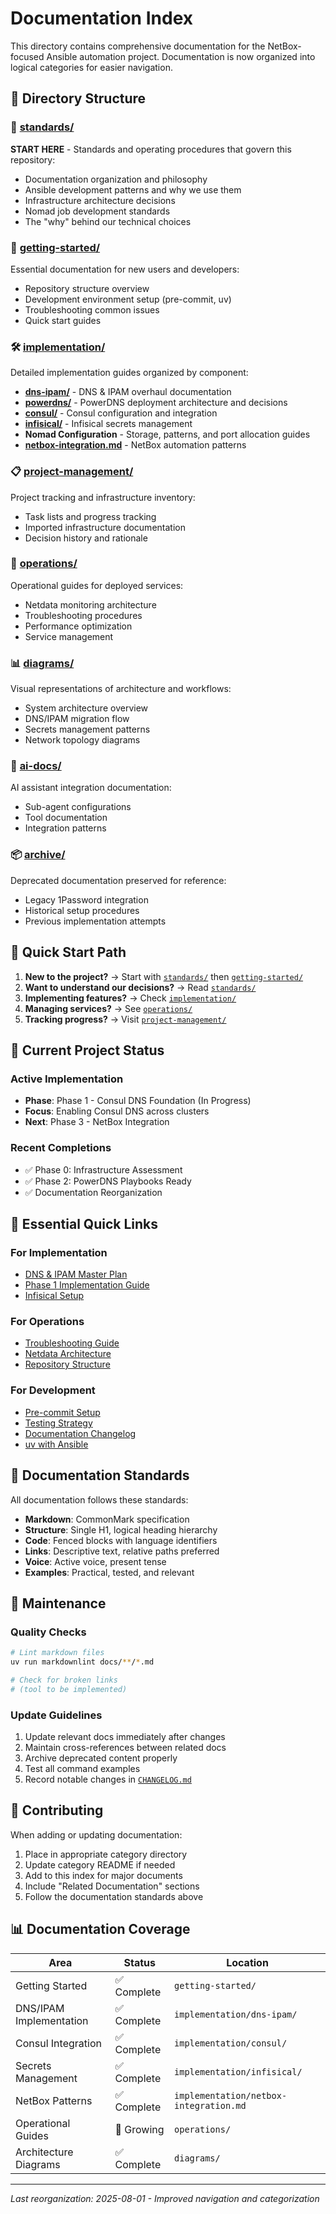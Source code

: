 # Documentation Index

This directory contains comprehensive documentation for the NetBox-focused Ansible automation project. Documentation is now organized into logical categories for easier navigation.

## 📂 Directory Structure

### 📏 [standards/](standards/)

**START HERE** - Standards and operating procedures that govern this repository:

- Documentation organization and philosophy
- Ansible development patterns and why we use them
- Infrastructure architecture decisions
- Nomad job development standards
- The "why" behind our technical choices

### 🚀 [getting-started/](getting-started/)

Essential documentation for new users and developers:

- Repository structure overview
- Development environment setup (pre-commit, uv)
- Troubleshooting common issues
- Quick start guides

### 🛠️ [implementation/](implementation/)

Detailed implementation guides organized by component:

- **[dns-ipam/](implementation/dns-ipam/)** - DNS & IPAM overhaul documentation
- **[powerdns/](implementation/powerdns/)** - PowerDNS deployment architecture and decisions
- **[consul/](implementation/consul/)** - Consul configuration and integration
- **[infisical/](implementation/infisical/)** - Infisical secrets management
- **Nomad Configuration** - Storage, patterns, and port allocation guides
- **[netbox-integration.md](implementation/netbox-integration.md)** - NetBox automation patterns

### 📋 [project-management/](project-management/)

Project tracking and infrastructure inventory:

- Task lists and progress tracking
- Imported infrastructure documentation
- Decision history and rationale

### 🔧 [operations/](operations/)

Operational guides for deployed services:

- Netdata monitoring architecture
- Troubleshooting procedures
- Performance optimization
- Service management

### 📊 [diagrams/](diagrams/)

Visual representations of architecture and workflows:

- System architecture overview
- DNS/IPAM migration flow
- Secrets management patterns
- Network topology diagrams

### 🤖 [ai-docs/](ai-docs/)

AI assistant integration documentation:

- Sub-agent configurations
- Tool documentation
- Integration patterns

### 📦 [archive/](archive/)

Deprecated documentation preserved for reference:

- Legacy 1Password integration
- Historical setup procedures
- Previous implementation attempts

## 🎯 Quick Start Path

1. **New to the project?** → Start with [`standards/`](standards/) then [`getting-started/`](getting-started/)
2. **Want to understand our decisions?** → Read [`standards/`](standards/)
3. **Implementing features?** → Check [`implementation/`](implementation/)
4. **Managing services?** → See [`operations/`](operations/)
5. **Tracking progress?** → Visit [`project-management/`](project-management/)

## 📍 Current Project Status

### Active Implementation

- **Phase**: Phase 1 - Consul DNS Foundation (In Progress)
- **Focus**: Enabling Consul DNS across clusters
- **Next**: Phase 3 - NetBox Integration

### Recent Completions

- ✅ Phase 0: Infrastructure Assessment
- ✅ Phase 2: PowerDNS Playbooks Ready
- ✅ Documentation Reorganization

## 🔗 Essential Quick Links

### For Implementation

- [DNS & IPAM Master Plan](implementation/dns-ipam/implementation-plan.md)
- [Phase 1 Implementation Guide](implementation/dns-ipam/phase1-guide.md)
- [Infisical Setup](implementation/infisical/infisical-setup.md)

### For Operations

- [Troubleshooting Guide](getting-started/troubleshooting.md)
- [Netdata Architecture](operations/netdata-architecture.md)
- [Repository Structure](getting-started/repository-structure.md)

### For Development

- [Pre-commit Setup](getting-started/pre-commit-setup.md)
- [Testing Strategy](implementation/dns-ipam/testing-strategy.md)
- [Documentation Changelog](CHANGELOG.md)
- [uv with Ansible](getting-started/uv-ansible-notes.md)

## 📝 Documentation Standards

All documentation follows these standards:

- **Markdown**: CommonMark specification
- **Structure**: Single H1, logical heading hierarchy
- **Code**: Fenced blocks with language identifiers
- **Links**: Descriptive text, relative paths preferred
- **Voice**: Active voice, present tense
- **Examples**: Practical, tested, and relevant

## 🔧 Maintenance

### Quality Checks

```bash
# Lint markdown files
uv run markdownlint docs/**/*.md

# Check for broken links
# (tool to be implemented)
```

### Update Guidelines

1. Update relevant docs immediately after changes
2. Maintain cross-references between related docs
3. Archive deprecated content properly
4. Test all command examples
5. Record notable changes in [`CHANGELOG.md`](CHANGELOG.md)

## 🤝 Contributing

When adding or updating documentation:

1. Place in appropriate category directory
2. Update category README if needed
3. Add to this index for major documents
4. Include "Related Documentation" sections
5. Follow the documentation standards above

## 📊 Documentation Coverage

| Area                    | Status      | Location                               |
| ----------------------- | ----------- | -------------------------------------- |
| Getting Started         | ✅ Complete | `getting-started/`                     |
| DNS/IPAM Implementation | ✅ Complete | `implementation/dns-ipam/`             |
| Consul Integration      | ✅ Complete | `implementation/consul/`               |
| Secrets Management      | ✅ Complete | `implementation/infisical/`            |
| NetBox Patterns         | ✅ Complete | `implementation/netbox-integration.md` |
| Operational Guides      | 🚧 Growing  | `operations/`                          |
| Architecture Diagrams   | ✅ Complete | `diagrams/`                            |

---

_Last reorganization: 2025-08-01 - Improved navigation and categorization_

